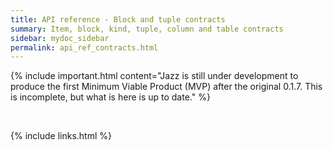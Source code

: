 ```yaml
---
title: API reference - Block and tuple contracts
summary: Item, block, kind, tuple, column and table contracts
sidebar: mydoc_sidebar
permalink: api_ref_contracts.html
---
```


{% include important.html content="Jazz is still under development to produce the first Minimum Viable Product (MVP) after the original 0.1.7.
This is incomplete, but what is here is up to date." %}

<br/>

{% include links.html %}
